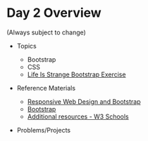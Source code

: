 # Day 2 Overview

(Always subject to change)

- Topics
  - Bootstrap
  -  CSS
  -  [Life Is Strange Bootstrap Exercise](https://docs.google.com/a/wecancodeit.org/presentation/d/1F1aHwgVWd4eZ3j3HuSqlntrzcVEFIKuLS97jFum6HuY/edit?usp=sharing)
  
- Reference Materials
  - [Responsive Web Design and Bootstrap](https://github.com/laurenholloway/Life-Is-Strange)
  - [Bootstrap](http://getbootstrap.com/)
  - [Additional resources - W3 Schools](http://www.w3schools.com/bootstrap/)
  
- Problems/Projects
